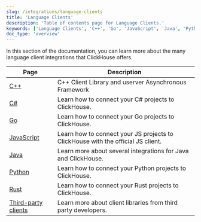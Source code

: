 ```yaml
---
slug: /integrations/language-clients
title: 'Language Clients'
description: 'Table of contents page for Language Clients.'
keywords: ['Language Clients', 'C++', 'Go', 'JavaScript', 'Java', 'Python', 'Rust']
doc_type: 'overview'
---
```


In this section of the documentation, you can learn more about the many language client integrations
that ClickHouse offers.

| Page                                                                    | Description                                                                      |
|-------------------------------------------------------------------------|----------------------------------------------------------------------------------|
| [C++](/interfaces/cpp)                                          | C++ Client Library and userver Asynchronous Framework                            |
| [C#](/integrations/csharp)                                  | Learn how to connect your C# projects to ClickHouse.                         |
| [Go](/integrations/go)                                          | Learn how to connect your Go projects to ClickHouse.                             |
| [JavaScript](/integrations/javascript)                          | Learn how to connect your JS projects to ClickHouse with the official JS client. |
| [Java](/integrations/java)                                      | Learn more about several integrations for Java and ClickHouse.                   |
| [Python](/integrations/python)                                  | Learn how to connect your Python projects to ClickHouse.                         |
| [Rust](/integrations/rust)                                      | Learn how to connect your Rust projects to ClickHouse.                           |
| [Third-party clients](/interfaces/third-party/client-libraries) | Learn more about client libraries from third party developers.                   |
